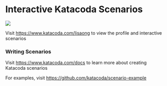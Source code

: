 # Interactive Katacoda Scenarios

[![](http://shields.katacoda.com/katacoda/lisaong/count.svg)](https://www.katacoda.com/lisaong "Get your profile on Katacoda.com")

Visit https://www.katacoda.com/lisaong to view the profile and interactive scenarios

### Writing Scenarios
Visit https://www.katacoda.com/docs to learn more about creating Katacoda scenarios

For examples, visit https://github.com/katacoda/scenario-example
